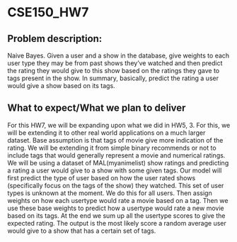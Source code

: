 # CSE150_HW7
## Problem description:
Naive Bayes. Given a user and a show in the database, give weights to each user type they may be from past shows they’ve watched and then predict the rating they would give to this show based on the ratings they gave to tags present in the show. In summary, basically, predict the rating a user would give a show based on its tags.

## What to expect/What we plan to deliver
  For this HW7, we will be expanding upon what we did in HW5, 3. For this, we will be extending it to other real world applications on a much larger dataset. Base assumption is that tags of movie give more indication of the rating. We will be extending it from simple binary recommends or not to include tags that would generally represent a movie and numerical ratings.
We will be using a dataset of MAL(myanimelist) show ratings and predicting a rating a user would give to a show with some given tags. Our model will first predict the type of user based on how the user rated shows (specifically focus on the tags of the show) they watched. This set of user types is unknown at the moment. We do this for all users. Then assign weights on how each usertype would rate a movie based on a tag. Then we use these base weights to predict how a usertype would rate a new movie based on its tags. At the end we sum up all the usertype scores to give the expected rating. The output is the most likely score a random average user would give to a show that has a certain set of tags.
